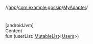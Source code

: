 //[app](../../index.md)/[com.example.gossip](../index.md)/[MyAdapter](index.md)/[<init>](-init-.md)



# <init>  
[androidJvm]  
Content  
fun [<init>](-init-.md)(userList: [MutableList](https://kotlinlang.org/api/latest/jvm/stdlib/kotlin.collections/-mutable-list/index.html)<[Users](../-users/index.md)>)  




